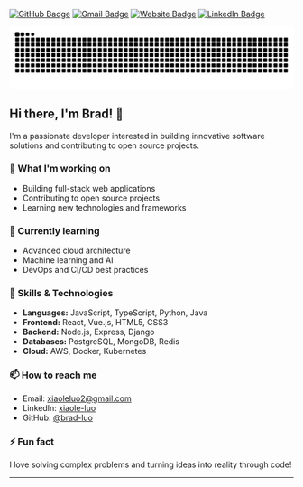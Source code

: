 [![GitHub Badge](https://img.shields.io/badge/-@brad--luo-%23181717?style=flat&logo=github)](https://github.com/brad-luo) [![Gmail Badge](https://img.shields.io/badge/-xiaoleluo2@gmail.com-c14438?style=flat&logo=Gmail&logoColor=white&link=mailto:xiaoleluo2@gmail.com)](mailto:xiaoleluo2@gmail.com) [![Website Badge](https://img.shields.io/website?color=0ab9e6&style=flat&up_message=bradluo.com&url=http%3A%2F%2Fbradluo.com%2F)](https://bradluo.com) [![LinkedIn Badge](https://img.shields.io/badge/-brad--luo-blue?style=flat&logo=Linkedin&logoColor=white&link=https://www.linkedin.com/in/xiaole-luo-811906120/)](https://www.linkedin.com/in/xiaole-luo-811906120/)

<picture>
 <source media="(prefers-color-scheme: dark)" srcset="https://raw.githubusercontent.com/brad-luo/brad-luo/output/github-contribution-grid-snake-dark.svg">
 <img alt="snake!" src="https://raw.githubusercontent.com/brad-luo/brad-luo/output/github-contribution-grid-snake.svg">
</picture>

## Hi there, I'm Brad! 👋

I'm a passionate developer interested in building innovative software solutions and contributing to open source projects.

### 🔭 What I'm working on
- Building full-stack web applications
- Contributing to open source projects
- Learning new technologies and frameworks

### 🌱 Currently learning
- Advanced cloud architecture
- Machine learning and AI
- DevOps and CI/CD best practices

### 💼 Skills & Technologies
- **Languages:** JavaScript, TypeScript, Python, Java
- **Frontend:** React, Vue.js, HTML5, CSS3
- **Backend:** Node.js, Express, Django
- **Databases:** PostgreSQL, MongoDB, Redis
- **Cloud:** AWS, Docker, Kubernetes

### 📫 How to reach me
- Email: xiaoleluo2@gmail.com
- LinkedIn: [xiaole-luo](https://www.linkedin.com/in/xiaole-luo-811906120/)
- GitHub: [@brad-luo](https://github.com/brad-luo)

### ⚡ Fun fact
I love solving complex problems and turning ideas into reality through code!

---

<!--
**brad-luo/brad-luo** is a ✨ _special_ ✨ repository because its `README.md` (this file) appears on your GitHub profile.
-->
